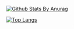 [![Github Stats By Anurag](https://github-readme-stats.vercel.app/api?username=giaconbruno&show_icons=false&hide_border=true&show_owner=true)](https://github.com/anuraghazra/github-readme-stats)

[![Top Langs](https://github-readme-stats.vercel.app/api/top-langs/?username=giaconbruno)](https://github.com/anuraghazra/github-readme-stats)
